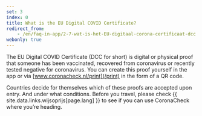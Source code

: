 ```yaml
---
set: 3
index: 0
title: What is the EU Digital COVID Certificate?
redirect_from:
    - /en/faq-in-app/2-7-wat-is-het-EU-digitaal-corona-certificaat-dcc
webonly: true
---
```

The EU Digital COVID Certificate (DCC for short) is digital or physical proof that someone has been vaccinated, recovered from coronavirus or recently tested negative for coronavirus. You can create this proof yourself in the app or via [www.coronacheck.nl/print](/print)  in the form of a QR code.

Countries decide for themselves which of these proofs are accepted upon entry. And under what conditions. Before you travel, please check {{ site.data.links.wijsoprijs[page.lang] }} to see if you can use CoronaCheck where you’re heading.
